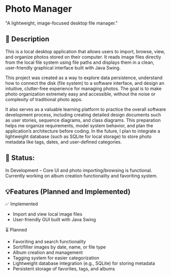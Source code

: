 # Photo Manager
"A lightweight, image-focused desktop file manager."

## 📝 Description
This is a local desktop application that allows users to import, browse, view, and organize photos stored on their computer. It reads image files directly from the local file system using file paths and displays them in a clean, user-friendly graphical interface built with Java Swing.

This project was created as a way to explore data persistence, understand how to connect the disk (file system) to a software interface, and design an intuitive, clutter-free experience for managing photos. The goal is to make photo organization extremely easy and accessible, without the noise or complexity of traditional photo apps.

It also serves as a valuable learning platform to practice the overall software development process, including creating detailed design documents such as user stories, sequence diagrams, and class diagrams. This preparation helps me organize requirements, model system behavior, and plan the application’s architecture before coding. In the future, I plan to integrate a lightweight database (such as SQLite for local storage) to store photo metadata like tags, dates, and user-defined categories.

## 🚧 Status:
In Development – Core UI and photo importing/browsing is functional. Currently working on album creation functionality and favoriting system.

## 💡Features (Planned and Implemented)

✅ Implemented
- Import and view local image files<br>
- User-friendly GUI built with Java Swing<br>

⏳ Planned
- Favoriting and search functionality<br>
- Sort/filter images by date, name, or file type<br>
- Album creation and management<br>
- Tagging system for easier categorization<br>
- Lightweight database integration (e.g., SQLite) for storing metadata<br>
- Persistent storage of favorites, tags, and albums<br>
